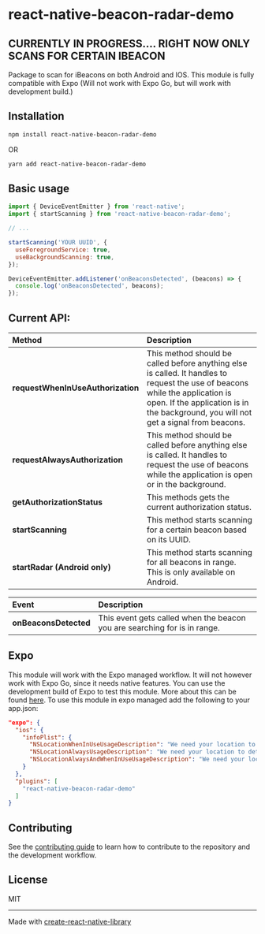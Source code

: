 # react-native-beacon-radar-demo

## CURRENTLY IN PROGRESS.... RIGHT NOW ONLY SCANS FOR CERTAIN IBEACON

Package to scan for iBeacons on both Android and IOS. This module is fully compatible with Expo (Will not work with Expo Go, but will work with development build.)

## Installation

```sh
npm install react-native-beacon-radar-demo
```
OR
```sh
yarn add react-native-beacon-radar-demo
```

## Basic usage

```js
import { DeviceEventEmitter } from 'react-native';
import { startScanning } from 'react-native-beacon-radar-demo';

// ...

startScanning('YOUR UUID', {
  useForegroundService: true,
  useBackgroundScanning: true,
});

DeviceEventEmitter.addListener('onBeaconsDetected', (beacons) => {
  console.log('onBeaconsDetected', beacons);
});
```

## Current API:
| Method                            | Description                                                                                                                                                                                                           |
|:----------------------------------|:----------------------------------------------------------------------------------------------------------------------------------------------------------------------------------------------------------------------|
| **requestWhenInUseAuthorization** | This method should be called before anything else is called. It handles to request the use of beacons while the application is open. If the application is in the background, you will not get a signal from beacons. |
| **requestAlwaysAuthorization**    | This method should be called before anything else is called. It handles to request the use of beacons while the application is open or in the background.                                                             |
| **getAuthorizationStatus**        | This methods gets the current authorization status.                                                                                                                                                                   |
| **startScanning**                 | This method starts scanning for a certain beacon based on its UUID.                                                                                                                                                   |
| **startRadar (Android only)**     | This method starts scanning for all beacons in range. This is only available on Android.                                                                                                                              |


| Event                 | Description                                                               |
|:----------------------|:--------------------------------------------------------------------------|
| **onBeaconsDetected** | This event gets called when the beacon you are searching for is in range. |


## Expo
This module will work with the Expo managed workflow. It will not however work with Expo Go, since it needs native features. You can use the development build of Expo to test this module. More about this can be found [here](https://docs.expo.dev/develop/development-builds/create-a-build/). To use this module in expo managed add the following to your app.json:
```json
"expo": {
  "ios": {
    "infoPlist": {
      "NSLocationWhenInUseUsageDescription": "We need your location to detect nearby beacons.",
      "NSLocationAlwaysUsageDescription": "We need your location to detect nearby beacons even when the app is in the background.",
      "NSLocationAlwaysAndWhenInUseUsageDescription": "We need your location to detect nearby beacons even when the app is in the background."
    }
  },
  "plugins": [
    "react-native-beacon-radar-demo"
  ]
}
```

## Contributing

See the [contributing guide](CONTRIBUTING.md) to learn how to contribute to the repository and the development workflow.

## License

MIT

---

Made with [create-react-native-library](https://github.com/callstack/react-native-builder-bob)
